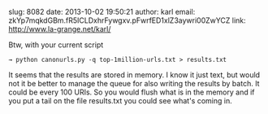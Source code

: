 slug:    8082
date:    2013-10-02 19:50:21
author:  karl
email:   zkYp7mqkdGBm.fR5ICLDxhrFywgxv.pFwrfED1xlZ3aywri00ZwYCZ
link:     http://www.la-grange.net/karl/

Btw, with your current script

    → python canonurls.py -q top-1million-urls.txt > results.txt

It seems that the results are stored in memory. I know it just text,
but would not it be better to manage the queue for also writing the
results by batch. It could be every 100 URIs. So you would flush what
is in the memory and if you put a tail on the file results.txt you
could see what's coming in.
